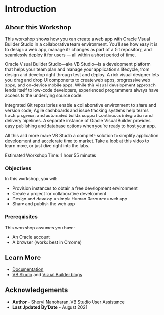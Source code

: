 # Introduction

## About this Workshop

This workshop shows how you can create a web app with Oracle Visual Builder Studio in a collaborative team environment. You'll see how easy it is to design a web app, manage its changes as part of a Git repository, and seamlessly deploy it for users — all within a short period of time.

Oracle Visual Builder Studio—aka VB Studio—is a development platform that helps your team plan and manage your application's lifecycle, from design and develop right through test and deploy. A rich visual designer lets you drag and drop UI components to create web apps, progressive web apps, and on-device mobile apps. While this visual development approach lends itself to low-code developers, experienced programmers always have access to the underlying source code.

Integrated Git repositories enable a collaborative environment to share and version code; Agile dashboards and issue tracking systems help teams track progress; and automated builds support continuous integration and delivery pipelines. A separate instance of Oracle Visual Builder provides easy publishing and database options when you’re ready to host your app.

All this and more make VB Studio a complete solution to simplify application development and accelerate time to market. Take a look at this video to learn more, or just dive right into the labs.
  [](youtube:pMmrNIypI7c)

Estimated Workshop Time: 1 hour 55 minutes

### Objectives

In this workshop, you will:
* Provision instances to obtain a free development environment
* Create a project for collaborative development
* Design and develop a simple Human Resources web app
* Share and publish the web app

### Prerequisites
This workshop assumes you have:
* An Oracle account
* A browser (works best in Chrome)

## Learn More

* [Documentation](https://docs.oracle.com/en/cloud/paas/visual-builder/index.html)
* [VB Studio](https://blogs.oracle.com/vbcs/visual-builder-studio-2) and [Visual Builder blogs](https://blogs.oracle.com/vbcs/)

## Acknowledgements
* **Author** - Sheryl Manoharan, VB Studio User Assistance
* **Last Updated By/Date** - August 2021

